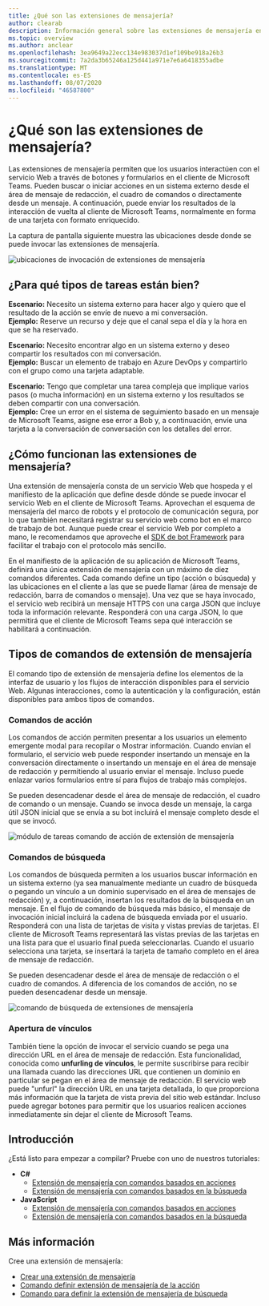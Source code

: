```yaml
---
title: ¿Qué son las extensiones de mensajería?
author: clearab
description: Información general sobre las extensiones de mensajería en la plataforma de Microsoft Teams
ms.topic: overview
ms.author: anclear
ms.openlocfilehash: 3ea9649a22ecc134e983037d1ef109be918a26b3
ms.sourcegitcommit: 7a2da3b65246a125d441a971e7e6a6418355adbe
ms.translationtype: MT
ms.contentlocale: es-ES
ms.lasthandoff: 08/07/2020
ms.locfileid: "46587800"
---
```

# <a name="what-are-messaging-extensions"></a>¿Qué son las extensiones de mensajería?

Las extensiones de mensajería permiten que los usuarios interactúen con el servicio Web a través de botones y formularios en el cliente de Microsoft Teams. Pueden buscar o iniciar acciones en un sistema externo desde el área de mensaje de redacción, el cuadro de comandos o directamente desde un mensaje. A continuación, puede enviar los resultados de la interacción de vuelta al cliente de Microsoft Teams, normalmente en forma de una tarjeta con formato enriquecido.

La captura de pantalla siguiente muestra las ubicaciones desde donde se puede invocar las extensiones de mensajería.

![ubicaciones de invocación de extensiones de mensajería](~/assets/images/messaging-extension-invoke-locations.png)

## <a name="what-kinds-of-tasks-are-they-good-for"></a>¿Para qué tipos de tareas están bien?

**Escenario:** Necesito un sistema externo para hacer algo y quiero que el resultado de la acción se envíe de nuevo a mi conversación. \
**Ejemplo:** Reserve un recurso y deje que el canal sepa el día y la hora en que se ha reservado.

**Escenario:** Necesito encontrar algo en un sistema externo y deseo compartir los resultados con mi conversación. \
**Ejemplo:**  Buscar un elemento de trabajo en Azure DevOps y compartirlo con el grupo como una tarjeta adaptable.

**Escenario:** Tengo que completar una tarea compleja que implique varios pasos (o mucha información) en un sistema externo y los resultados se deben compartir con una conversación. \
**Ejemplo:** Cree un error en el sistema de seguimiento basado en un mensaje de Microsoft Teams, asigne ese error a Bob y, a continuación, envíe una tarjeta a la conversación de conversación con los detalles del error.

## <a name="how-do-messaging-extensions-work"></a>¿Cómo funcionan las extensiones de mensajería?

Una extensión de mensajería consta de un servicio Web que hospeda y el manifiesto de la aplicación que define desde dónde se puede invocar el servicio Web en el cliente de Microsoft Teams. Aprovechan el esquema de mensajería del marco de robots y el protocolo de comunicación segura, por lo que también necesitará registrar su servicio web como bot en el marco de trabajo de bot. Aunque puede crear el servicio Web por completo a mano, le recomendamos que aproveche el [SDK de bot Framework](https://github.com/microsoft/botframework) para facilitar el trabajo con el protocolo más sencillo.

En el manifiesto de la aplicación de su aplicación de Microsoft Teams, definirá una única extensión de mensajería con un máximo de diez comandos diferentes. Cada comando define un tipo (acción o búsqueda) y las ubicaciones en el cliente a las que se puede llamar (área de mensaje de redacción, barra de comandos o mensaje). Una vez que se haya invocado, el servicio web recibirá un mensaje HTTPS con una carga JSON que incluye toda la información relevante. Responderá con una carga JSON, lo que permitirá que el cliente de Microsoft Teams sepa qué interacción se habilitará a continuación.

## <a name="types-of-messaging-extension-commands"></a>Tipos de comandos de extensión de mensajería

El comando tipo de extensión de mensajería define los elementos de la interfaz de usuario y los flujos de interacción disponibles para el servicio Web. Algunas interacciones, como la autenticación y la configuración, están disponibles para ambos tipos de comandos.

### <a name="action-commands"></a>Comandos de acción

Los comandos de acción permiten presentar a los usuarios un elemento emergente modal para recopilar o Mostrar información. Cuando envían el formulario, el servicio web puede responder insertando un mensaje en la conversación directamente o insertando un mensaje en el área de mensaje de redacción y permitiendo al usuario enviar el mensaje. Incluso puede enlazar varios formularios entre sí para flujos de trabajo más complejos.

Se pueden desencadenar desde el área de mensaje de redacción, el cuadro de comando o un mensaje. Cuando se invoca desde un mensaje, la carga útil JSON inicial que se envía a su bot incluirá el mensaje completo desde el que se invocó.

![módulo de tareas comando de acción de extensión de mensajería](~/assets/images/task-module.png)

### <a name="search-commands"></a>Comandos de búsqueda

Los comandos de búsqueda permiten a los usuarios buscar información en un sistema externo (ya sea manualmente mediante un cuadro de búsqueda o pegando un vínculo a un dominio supervisado en el área de mensajes de redacción) y, a continuación, insertan los resultados de la búsqueda en un mensaje. En el flujo de comando de búsqueda más básico, el mensaje de invocación inicial incluirá la cadena de búsqueda enviada por el usuario. Responderá con una lista de tarjetas de visita y vistas previas de tarjetas. El cliente de Microsoft Teams representará las vistas previas de las tarjetas en una lista para que el usuario final pueda seleccionarlas. Cuando el usuario selecciona una tarjeta, se insertará la tarjeta de tamaño completo en el área de mensaje de redacción.

Se pueden desencadenar desde el área de mensaje de redacción o el cuadro de comandos. A diferencia de los comandos de acción, no se pueden desencadenar desde un mensaje.

![comando de búsqueda de extensiones de mensajería](~/assets/images/search-extension.png)

### <a name="link-unfurling"></a>Apertura de vínculos

También tiene la opción de invocar el servicio cuando se pega una dirección URL en el área de mensaje de redacción. Esta funcionalidad, conocida como **unfurling de vínculos**, le permite suscribirse para recibir una llamada cuando las direcciones URL que contienen un dominio en particular se pegan en el área de mensaje de redacción. El servicio web puede "unfurl" la dirección URL en una tarjeta detallada, lo que proporciona más información que la tarjeta de vista previa del sitio web estándar. Incluso puede agregar botones para permitir que los usuarios realicen acciones inmediatamente sin dejar el cliente de Microsoft Teams.

## <a name="get-started"></a>Introducción

¿Está listo para empezar a compilar? Pruebe con uno de nuestros tutoriales:

* **C#**
  * [Extensión de mensajería con comandos basados en acciones](https://github.com/microsoft/BotBuilder-Samples/tree/master/samples/csharp_dotnetcore/51.teams-messaging-extensions-action)
  * [Extensión de mensajería con comandos basados en la búsqueda](https://github.com/microsoft/BotBuilder-Samples/tree/master/samples/csharp_dotnetcore/50.teams-messaging-extensions-search)
* **JavaScript**
  * [Extensión de mensajería con comandos basados en acciones](https://github.com/microsoft/BotBuilder-Samples/tree/master/samples/javascript_nodejs/51.teams-messaging-extensions-action)
  * [Extensión de mensajería con comandos basados en la búsqueda](https://github.com/microsoft/BotBuilder-Samples/tree/master/samples/javascript_nodejs/50.teams-messaging-extensions-search)

## <a name="learn-more"></a>Más información

Cree una extensión de mensajería:

* [Crear una extensión de mensajería](~/messaging-extensions/how-to/create-messaging-extension.md)
* [Comando definir extensión de mensajería de la acción](~/messaging-extensions/how-to/action-commands/define-action-command.md)
* [Comando para definir la extensión de mensajería de búsqueda](~/messaging-extensions/how-to/search-commands/define-search-command.md)
